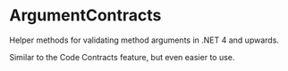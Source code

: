 ArgumentContracts
=================
Helper methods for validating method arguments in .NET 4 and upwards.

Similar to the Code Contracts feature, but even easier to use.